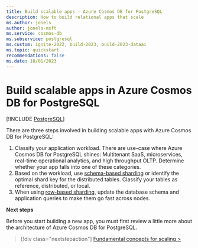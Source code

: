 ```yaml
---
title: Build scalable apps - Azure Cosmos DB for PostgreSQL
description: How to build relational apps that scale
ms.author: jonels
author: jonels-msft
ms.service: cosmos-db
ms.subservice: postgresql
ms.custom: ignite-2022, build-2023, build-2023-dataai
ms.topic: quickstart
recommendations: false
ms.date: 10/01/2023
---
```


# Build scalable apps in Azure Cosmos DB for PostgreSQL

[!INCLUDE [PostgreSQL](../includes/appliesto-postgresql.md)]

There are three steps involved in building scalable apps with Azure Cosmos DB for PostgreSQL:

1. Classify your application workload. There are use-case where Azure Cosmos DB for PostgreSQL
   shines: Multitenant SaaS, microservices, real-time operational analytics, and high
   throughput OLTP. Determine whether your app falls into one of these categories.
2. Based on the workload, use [schema-based sharding](concepts-sharding-models.md#schema-based-sharding) or identify the optimal shard key for the distributed
   tables. Classify your tables as reference, distributed, or local. 
3. When using [row-based sharding](concepts-sharding-models.md#row-based-sharding), update the database schema and application queries to make them go fast
   across nodes.

**Next steps**

Before you start building a new app, you must first review a little more about
the architecture of Azure Cosmos DB for PostgreSQL.

> [!div class="nextstepaction"]
> [Fundamental concepts for scaling >](quickstart-build-scalable-apps-concepts.md)
